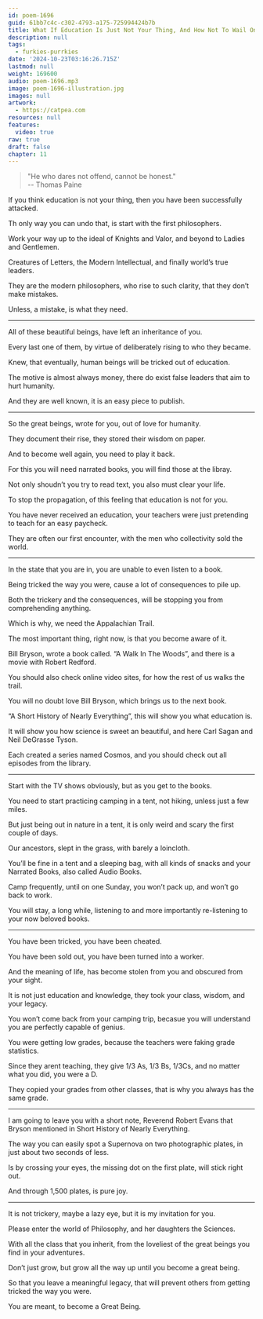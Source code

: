 ```yaml
---
id: poem-1696
guid: 61bb7c4c-c302-4793-a175-725994424b7b
title: What If Education Is Just Not Your Thing, And How Not To Wail On The Appalachian Trail
description: null
tags:
  - furkies-purrkies
date: '2024-10-23T03:16:26.715Z'
lastmod: null
weight: 169600
audio: poem-1696.mp3
image: poem-1696-illustration.jpg
images: null
artwork:
  - https://catpea.com
resources: null
features:
  video: true
raw: true
draft: false
chapter: 11
---
```



> "He who dares not offend, cannot be honest."  
> -- Thomas Paine


If you think education is not your thing,
then you have been successfully attacked.

Th only way you can undo that,
is start with the first philosophers.

Work your way up to the ideal of Knights and Valor,
and beyond to Ladies and Gentlemen.

Creatures of Letters,
the Modern Intellectual, and finally world’s true leaders.

They are the modern philosophers,
who rise to such clarity, that they don’t make mistakes.

Unless, a mistake,
is what they need.

---

All of these beautiful beings,
have left an inheritance of you.

Every last one of them,
by virtue of deliberately rising to who they became.

Knew, that eventually,
human beings will be tricked out of education.

The motive is almost always money,
there do exist false leaders that aim to hurt humanity.

And they are well known,
it is an easy piece to publish.

---

So the great beings,
wrote for you, out of love for humanity.

They document their rise,
they stored their wisdom on paper.

And to become well again,
you need to play it back.

For this you will need narrated books,
you will find those at the libray.

Not only shoudn’t you try to read text,
you also must clear your life.

To stop the propagation,
of this feeling that education is not for you.

You have never received an education,
your teachers were just pretending to teach for an easy paycheck.

They are often our first encounter,
with the men who collectivity sold the world.

---

In the state that you are in,
you are unable to even listen to a book.

Being tricked the way you were,
cause a lot of consequences to pile up.

Both the trickery and the consequences,
will be stopping you from comprehending anything.

Which is why,
we need the Appalachian Trail.

The most important thing, right now,
is that you become aware of it.

Bill Bryson, wrote a book called.
“A Walk In The Woods”, and there is a movie with Robert Redford.

You should also check online video sites,
for how the rest of us walks the trail.

You will no doubt love Bill Bryson,
which brings us to the next book.

“A Short History of Nearly Everything”,
this will show you what education is.

It will show you how science is sweet an beautiful,
and here Carl Sagan and Neil DeGrasse Tyson.

Each created a series named Cosmos,
and you should check out all episodes from the library.

---

Start with the TV shows obviously,
but as you get to the books.

You need to start practicing camping in a tent,
not hiking, unless just a few miles.

But just being out in nature in a tent,
it is only weird and scary the first couple of days.

Our ancestors, slept in the grass,
with barely a loincloth.

You’ll be fine in a tent and a sleeping bag,
with all kinds of snacks and your Narrated Books, also called Audio Books.

Camp frequently, until on one Sunday,
you won’t pack up, and won’t go back to work.

You will stay, a long while,
listening to and more importantly re-listening to your now beloved books.

---

You have been tricked,
you have been cheated.

You have been sold out,
you have been turned into a worker.

And the meaning of life,
has become stolen from you and obscured from your sight.

It is not just education and knowledge,
they took your class, wisdom, and your legacy.

You won’t come back from your camping trip,
becasue you will understand you are perfectly capable of genius.

You were getting low grades,
because the teachers were faking grade statistics.

Since they arent teaching,
they give 1/3 As, 1/3 Bs, 1/3Cs, and no matter what you did, you were a D.

They copied your grades from other classes,
that is why you always has the same grade.

---

I am going to leave you with a short note,
Reverend Robert Evans that Bryson mentioned in Short History of Nearly Everything.

The way you can easily spot a Supernova on two photographic plates,
in just about two seconds of less.

Is by crossing your eyes, the missing dot on the first plate,
will stick right out.

And through 1,500 plates,
is pure joy.

---

It is not trickery, maybe a lazy eye,
but it is my invitation for you.

Please enter the world of Philosophy,
and her daughters the Sciences.

With all the class that you inherit,
from the loveliest of the great beings you find in your adventures.

Don’t just grow,
but grow all the way up until you become a great being.

So that you leave a meaningful legacy,
that will prevent others from getting tricked the way you were.

You are meant,
to become a Great Being.

